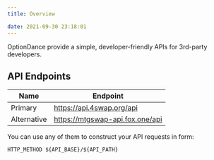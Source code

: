 ```yaml
---
title: Overview

date: 2021-09-30 23:18:01
---
```


OptionDance provide a simple, developer-friendly APIs for 3rd-party developers.

## API Endpoints

| Name        | Endpoint                        |
| ----------- | ------------------------------- |
| Primary     | https://api.4swap.org/api       |
| Alternative | https://mtgswap-api.fox.one/api |

You can use any of them to construct your API requests in form:

```
HTTP_METHOD ${API_BASE}/${API_PATH}
```
